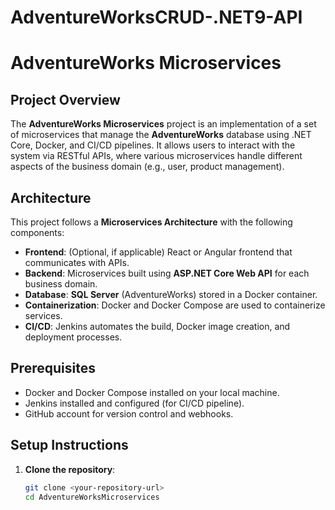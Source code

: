 # AdventureWorksCRUD-.NET9-API
# AdventureWorks Microservices

## Project Overview
The **AdventureWorks Microservices** project is an implementation of a set of microservices that manage the **AdventureWorks** database using .NET Core, Docker, and CI/CD pipelines. It allows users to interact with the system via RESTful APIs, where various microservices handle different aspects of the business domain (e.g., user, product management).

## Architecture

This project follows a **Microservices Architecture** with the following components:

- **Frontend**: (Optional, if applicable) React or Angular frontend that communicates with APIs.
- **Backend**: Microservices built using **ASP.NET Core Web API** for each business domain.
- **Database**: **SQL Server** (AdventureWorks) stored in a Docker container.
- **Containerization**: Docker and Docker Compose are used to containerize services.
- **CI/CD**: Jenkins automates the build, Docker image creation, and deployment processes.

## Prerequisites
- Docker and Docker Compose installed on your local machine.
- Jenkins installed and configured (for CI/CD pipeline).
- GitHub account for version control and webhooks.

## Setup Instructions

1. **Clone the repository**:
   ```bash
   git clone <your-repository-url>
   cd AdventureWorksMicroservices
